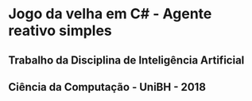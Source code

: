 # Jogo da velha em C# - Agente reativo simples

## Trabalho da Disciplina de Inteligência Artificial
## Ciência da Computação - UniBH - 2018
